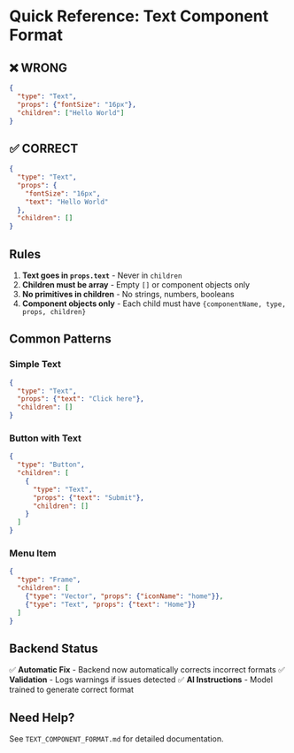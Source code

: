 # Quick Reference: Text Component Format

## ❌ WRONG
```json
{
  "type": "Text",
  "props": {"fontSize": "16px"},
  "children": ["Hello World"]
}
```

## ✅ CORRECT
```json
{
  "type": "Text",
  "props": {
    "fontSize": "16px",
    "text": "Hello World"
  },
  "children": []
}
```

## Rules

1. **Text goes in `props.text`** - Never in `children`
2. **Children must be array** - Empty `[]` or component objects only
3. **No primitives in children** - No strings, numbers, booleans
4. **Component objects only** - Each child must have `{componentName, type, props, children}`

## Common Patterns

### Simple Text
```json
{
  "type": "Text",
  "props": {"text": "Click here"},
  "children": []
}
```

### Button with Text
```json
{
  "type": "Button",
  "children": [
    {
      "type": "Text",
      "props": {"text": "Submit"},
      "children": []
    }
  ]
}
```

### Menu Item
```json
{
  "type": "Frame",
  "children": [
    {"type": "Vector", "props": {"iconName": "home"}},
    {"type": "Text", "props": {"text": "Home"}}
  ]
}
```

## Backend Status

✅ **Automatic Fix** - Backend now automatically corrects incorrect formats
✅ **Validation** - Logs warnings if issues detected
✅ **AI Instructions** - Model trained to generate correct format

## Need Help?

See `TEXT_COMPONENT_FORMAT.md` for detailed documentation.
